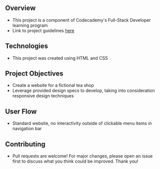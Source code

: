 ## Overview
* This project is a component of Codecademy's Full-Stack Developer learning program
* Link to project guidelines [here](https://www.codecademy.com/paths/full-stack-engineer-career-path/tracks/fscp-making-a-website-responsive/modules/fecp-layout-with-flexbox/projects/tea-cozy) 

## Technologies
* This project was created using HTML and CSS 

## Project Objectives
* Create a website for a fictional tea shop
* Leverage provided design specs to develop, taking into consideration responsive design techniques

## User Flow
* Standard website, no interactivity outside of clickable menu items in navigation bar

## Contributing
* Pull requests are welcome! For major changes, please open an issue first to discuss what you think could be improved. Thank you!
